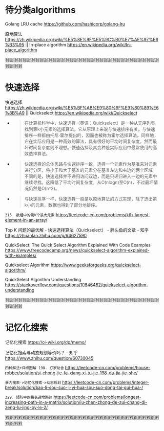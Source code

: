 
# 待分类algorithms

Golang LRU cache https://github.com/hashicorp/golang-lru

原地算法 https://zh.wikipedia.org/wiki/%E5%8E%9F%E5%9C%B0%E7%AE%97%E6%B3%95 || In-place algorithm https://en.wikipedia.org/wiki/In-place_algorithm

:u5272::u5272::u5272::u5272::u5272::u5272::u5272::u5272::u5272::u5272::u5272::u5272::u5272::u5272::u5272::u5272::u5272::u5272::u5272::u5272::u5272::u5272::u5272::u5272::u5272::u5272::u5272::u5272::u5272::u5272::u5272::u5272::u5272::u5272::u5272::u5272::u5272::u5272::u5272::u5272:

# 快速选择

快速选择 https://zh.wikipedia.org/wiki/%E5%BF%AB%E9%80%9F%E9%80%89%E6%8B%A9 || Quickselect https://en.wikipedia.org/wiki/Quickselect
- > 在计算机科学中，快速选择（英语：Quickselect）是一种从无序列表找到第k小元素的选择算法。它从原理上来说与快速排序有关。与快速排序一样都由托尼·霍尔提出的，因而也被称为霍尔选择算法。同样地，它在实际应用是一种高效的算法，具有很好的平均时间复杂度，然而最坏时间复杂度则不理想。快速选择及其变种是实际应用中最常使用的高效选择算法。
- > 快速选择的总体思路与快速排序一致，选择一个元素作为基准来对元素进行分区，将小于和大于基准的元素分在基准左边和右边的两个区域。不同的是，快速选择并不递归访问双边，而是只递归进入一边的元素中继续寻找。这降低了平均时间复杂度，从O(nlogn)至O(n)，不过最坏情况仍然是O(n^2)。
- > 与快速排序一样，快速选择一般是以原地算法的方式实现，除了选出第k小的元素，数据也得到了部分地排序。

`215. 数组中的第K个最大元素` https://leetcode-cn.com/problems/kth-largest-element-in-an-array/

Top K 问题的最优解 - 快速选择算法（Quickselect） - 胖头鱼的文章 - 知乎 https://zhuanlan.zhihu.com/p/64627590

QuickSelect: The Quick Select Algorithm Explained With Code Examples https://www.freecodecamp.org/news/quickselect-algorithm-explained-with-examples/

Quickselect Algorithm https://www.geeksforgeeks.org/quickselect-algorithm/

QuickSelect Algorithm Understanding https://stackoverflow.com/questions/10846482/quickselect-algorithm-understanding

:u5272::u5272::u5272::u5272::u5272::u5272::u5272::u5272::u5272::u5272::u5272::u5272::u5272::u5272::u5272::u5272::u5272::u5272::u5272::u5272::u5272::u5272::u5272::u5272::u5272::u5272::u5272::u5272::u5272::u5272::u5272::u5272::u5272::u5272::u5272::u5272::u5272::u5272::u5272::u5272:

# 记忆化搜索

记忆化搜索 https://oi-wiki.org/dp/memo/

记忆化搜索与动态规划等价吗？ - 知乎 https://www.zhihu.com/question/60730045

`四种解法+详细图解 198. 打家劫舍` https://leetcode-cn.com/problems/house-robber/solution/si-chong-jie-fa-xiang-xi-tu-jie-198-da-jia-jie-she/

`暴力搜索->记忆化搜索->动态规划` https://leetcode-cn.com/problems/integer-break/solution/bao-li-sou-suo-ji-yi-hua-sou-suo-dong-tai-gui-hua-/

`329. 矩阵中的最长递增路径` https://leetcode-cn.com/problems/longest-increasing-path-in-a-matrix/solution/ju-zhen-zhong-de-zui-chang-di-zeng-lu-jing-by-le-2/

:u5272::u5272::u5272::u5272::u5272::u5272::u5272::u5272::u5272::u5272::u5272::u5272::u5272::u5272::u5272::u5272::u5272::u5272::u5272::u5272::u5272::u5272::u5272::u5272::u5272::u5272::u5272::u5272::u5272::u5272::u5272::u5272::u5272::u5272::u5272::u5272::u5272::u5272::u5272::u5272:
